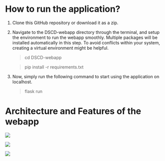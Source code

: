 # How to run the application?

1. Clone this GitHub repository or download it as a zip.
2. Navigate to the DSCD-webapp directory through the terminal, and setup the environment to run the webapp smoothly. Multiple packages will be installed automatically in this step. To avoid conflicts within your system, creating a virtual environment might be helpful.
   > cd DSCD-webapp

   > pip install -r requirements.txt
3. Now, simply run the following command to start using the application on localhost.
   > flask run

# Architecture and Features of the webapp

![](https://github.com/khushaliverma27/DSCD-webapp/blob/master/app/static/images/system-arch.png?raw=true)

![](https://github.com/khushaliverma27/DSCD-webapp/blob/master/app/static/images/rabbitMQarch.png?raw=true)

![](https://github.com/khushaliverma27/DSCD-webapp/blob/master/app/static/images/solution-proposed.png?raw=true)
